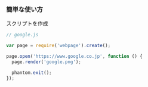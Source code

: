 ### 簡単な使い方

スクリプトを作成

```javascript
// google.js

var page = require('webpage').create();

page.open('https://www.google.co.jp', function () {
  page.render('google.png');

  phantom.exit();
});
```
